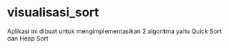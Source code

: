 # visualisasi_sort
Aplikasi ini dibuat untuk mengimplementasikan 2 algoritma yaitu Quick Sort dan Heap Sort

